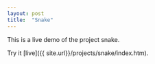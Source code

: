 ```yaml
---
layout: post
title:  "Snake"
---
```


This is a live demo of the project snake.

Try it [live]({{ site.url}}/projects/snake/index.htm).
